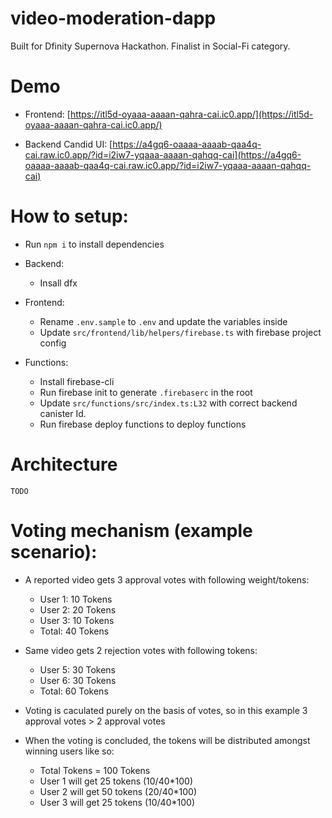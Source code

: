 # video-moderation-dapp

Built for Dfinity Supernova Hackathon.
Finalist in Social-Fi category.

# Demo

-   Frontend: [https://itl5d-oyaaa-aaaan-qahra-cai.ic0.app/](https://itl5d-oyaaa-aaaan-qahra-cai.ic0.app/)

-   Backend Candid UI: [https://a4gq6-oaaaa-aaaab-qaa4q-cai.raw.ic0.app/?id=i2iw7-yqaaa-aaaan-qahqq-cai](https://a4gq6-oaaaa-aaaab-qaa4q-cai.raw.ic0.app/?id=i2iw7-yqaaa-aaaan-qahqq-cai)

# How to setup:

-   Run `npm i` to install dependencies

-   Backend:

    -   Insall dfx

-   Frontend:

    -   Rename `.env.sample` to `.env` and update the variables inside
    -   Update `src/frontend/lib/helpers/firebase.ts` with firebase project config

-   Functions:
    -   Install firebase-cli
    -   Run firebase init to generate `.firebaserc` in the root
    -   Update `src/functions/src/index.ts:L32` with correct backend canister Id.
    -   Run firebase deploy functions to deploy functions

# Architecture

`TODO`

# Voting mechanism (example scenario):

-   A reported video gets 3 approval votes with following weight/tokens:

    -   User 1: 10 Tokens
    -   User 2: 20 Tokens
    -   User 3: 10 Tokens
    -   Total: 40 Tokens

-   Same video gets 2 rejection votes with following tokens:

    -   User 5: 30 Tokens
    -   User 6: 30 Tokens
    -   Total: 60 Tokens

-   Voting is caculated purely on the basis of votes, so in this example 3 approval votes > 2 approval votes

-   When the voting is concluded, the tokens will be distributed amongst winning users like so:
    -   Total Tokens = 100 Tokens
    -   User 1 will get 25 tokens (10/40\*100)
    -   User 2 will get 50 tokens (20/40\*100)
    -   User 3 will get 25 tokens (10/40\*100)
